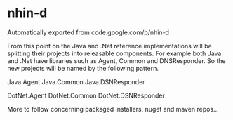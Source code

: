 # nhin-d
Automatically exported from code.google.com/p/nhin-d

From this point on the Java and .Net reference implementations will be splitting their projects into releasable components.  For example both Java and .Net have libraries such as Agent, Common and DNSResponder.  So the new projects will be named by the following pattern.

Java.Agent
Java.Common
Java.DSNResponder

DotNet.Agent
DotNet.Common
DotNet.DSNResponder


More to follow concerning packaged installers, nuget and maven repos...
